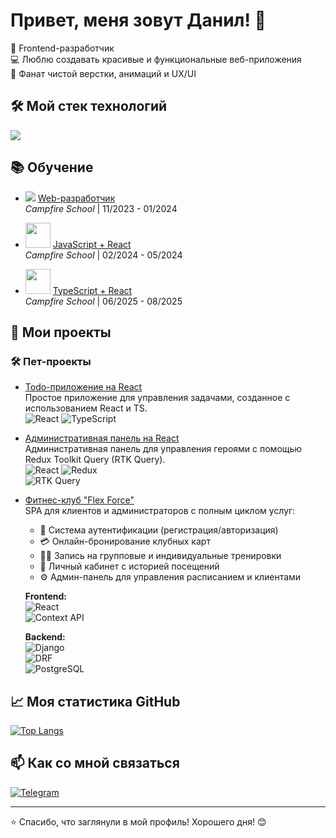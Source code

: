 # Привет, меня зовут Данил! 👋  

🚀 Frontend-разработчик  
💻 Люблю создавать красивые и функциональные веб-приложения  
🎨 Фанат чистой верстки, анимаций и UX/UI  

## 🛠 Мой стек технологий  

<div align="left">
  <img src="https://skillicons.dev/icons?i=html,css,js,ts,react,redux,sass,git,figma,webpack,gulp,postman" />
</div>  

## 📚 Обучение  

- <img src="https://img.icons8.com/color/16/000000/code.png"/> [Web-разработчик](https://campfire-school.com/courses/web-developer)  
  *Campfire School* | 11/2023 - 01/2024  

- <img src="https://skillicons.dev/icons?i=js,react" width="40"/> [JavaScript + React](https://campfire-school.com/courses/javascript-react)  
  *Campfire School* | 02/2024 - 05/2024  

- <img src="https://skillicons.dev/icons?i=ts,react" width="40"/> [TypeScript + React](https://campfire-school.com/courses/polnyy-kurs-po-typescript-react)  
  *Campfire School* | 06/2025 - 08/2025  

## 🚀 Мои проекты  

### 🛠 Пет-проекты  

- [Todo-приложение на React](https://github.com/1Swiftkill1/Todo-list)  
  Простое приложение для управления задачами, созданное с использованием React и TS.  
  ![React](https://img.shields.io/badge/-React-61DAFB) ![TypeScript](https://img.shields.io/badge/-TypeScript-3178C6)  

- [Административная панель на React](https://github.com/1Swiftkill1/hero_admin_panel_react-reduxjs-toolkit-RTK-Query)  
  Административная панель для управления героями с помощью Redux Toolkit Query (RTK Query).  
  ![React](https://img.shields.io/badge/-React-61DAFB) ![Redux](https://img.shields.io/badge/-Redux-764ABC?logo=redux&logoColor=white)  
  ![RTK Query](https://img.shields.io/badge/-RTK_Query-764ABC?logo=redux&logoColor=white)  

- [Фитнес-клуб "Flex Force"](https://github.com/1Swiftkill1/fitnesss1)  
  SPA для клиентов и администраторов с полным циклом услуг:  
  - 🔐 Система аутентификации (регистрация/авторизация)  
  - 💳 Онлайн-бронирование клубных карт  
  - 🏋️‍♂️ Запись на групповые и индивидуальные тренировки  
  - 📅 Личный кабинет с историей посещений  
  - ⚙️ Админ-панель для управления расписанием и клиентами  

  **Frontend:**  
  ![React](https://img.shields.io/badge/-React-61DAFB?logo=react&logoColor=black)  
  ![Context API](https://img.shields.io/badge/-Context_API-61DAFB?logo=react&logoColor=black)  

  **Backend:**  
  ![Django](https://img.shields.io/badge/-Django-092E20?logo=django&logoColor=white)  
  ![DRF](https://img.shields.io/badge/-DRF-092E20?logo=django&logoColor=white)  
  ![PostgreSQL](https://img.shields.io/badge/-PostgreSQL-4169E1?logo=postgresql&logoColor=white)  

## 📈 Моя статистика GitHub  

[![Top Langs](https://github-readme-stats.vercel.app/api/top-langs/?username=1Swiftkill1&layout=compact&theme=radical)](https://github.com/1Swiftkill1)  

## 📫 Как со мной связаться  

[![Telegram](https://img.shields.io/badge/-Telegram-26A5E4?style=flat-square&logo=telegram&logoColor=white)](https://t.me/Swiftkill)  

---  

⭐️ Спасибо, что заглянули в мой профиль! Хорошего дня! 😊  
